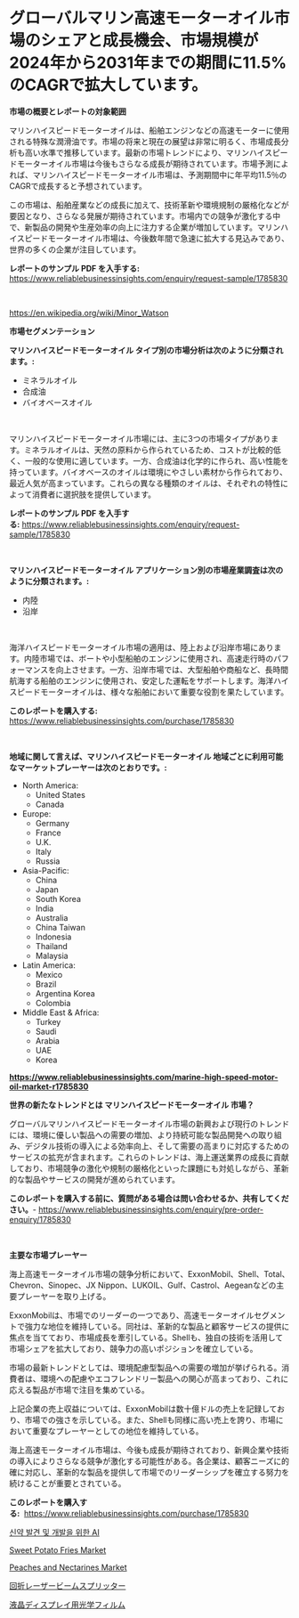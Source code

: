 <p><h1>グローバルマリン高速モーターオイル市場のシェアと成長機会、市場規模が2024年から2031年までの期間に11.5%のCAGRで拡大しています。</h1></p><p><strong>市場の概要とレポートの対象範囲</strong></p>
<p><p>マリンハイスピードモーターオイルは、船舶エンジンなどの高速モーターに使用される特殊な潤滑油です。市場の将来と現在の展望は非常に明るく、市場成長分析も高い水準で推移しています。最新の市場トレンドにより、マリンハイスピードモーターオイル市場は今後もさらなる成長が期待されています。市場予測によれば、マリンハイスピードモーターオイル市場は、予測期間中に年平均11.5％のCAGRで成長すると予想されています。</p><p>この市場は、船舶産業などの成長に加えて、技術革新や環境規制の厳格化などが要因となり、さらなる発展が期待されています。市場内での競争が激化する中で、新製品の開発や生産効率の向上に注力する企業が増加しています。マリンハイスピードモーターオイル市場は、今後数年間で急速に拡大する見込みであり、世界の多くの企業が注目しています。</p></p>
<p><strong>レポートのサンプル PDF を入手する:</strong> <a href="https://www.reliablebusinessinsights.com/enquiry/request-sample/1785830">https://www.reliablebusinessinsights.com/enquiry/request-sample/1785830</a></p>
<p>&nbsp;</p>
<p><a href="https://en.wikipedia.org/wiki/Minor_Watson">https://en.wikipedia.org/wiki/Minor_Watson</a></p>
<p><strong>市場セグメンテーション</strong></p>
<p><strong>マリンハイスピードモーターオイル タイプ別の市場分析は次のように分類されます。:</strong></p>
<p><ul><li>ミネラルオイル</li><li>合成油</li><li>バイオベースオイル</li></ul></p>
<p>&nbsp;</p>
<p><p>マリンハイスピードモーターオイル市場には、主に3つの市場タイプがあります。ミネラルオイルは、天然の原料から作られているため、コストが比較的低く、一般的な使用に適しています。一方、合成油は化学的に作られ、高い性能を持っています。バイオベースのオイルは環境にやさしい素材から作られており、最近人気が高まっています。これらの異なる種類のオイルは、それぞれの特性によって消費者に選択肢を提供しています。</p></p>
<p><strong>レポートのサンプル PDF を入手する:</strong>&nbsp;<a href="https://www.reliablebusinessinsights.com/enquiry/request-sample/1785830">https://www.reliablebusinessinsights.com/enquiry/request-sample/1785830</a></p>
<p>&nbsp;</p>
<p><strong> マリンハイスピードモーターオイル アプリケーション別の市場産業調査は次のように分類されます。:</strong></p>
<p><ul><li>内陸</li><li>沿岸</li></ul></p>
<p>&nbsp;</p>
<p><p>海洋ハイスピードモーターオイル市場の適用は、陸上および沿岸市場にあります。内陸市場では、ボートや小型船舶のエンジンに使用され、高速走行時のパフォーマンスを向上させます。一方、沿岸市場では、大型船舶や商船など、長時間航海する船舶のエンジンに使用され、安定した運転をサポートします。海洋ハイスピードモーターオイルは、様々な船舶において重要な役割を果たしています。</p></p>
<p><strong>このレポートを購入する:</strong>&nbsp; <a href="https://www.reliablebusinessinsights.com/purchase/1785830">https://www.reliablebusinessinsights.com/purchase/1785830</a></p>
<p>&nbsp;</p>
<p><strong>地域に関して言えば、マリンハイスピードモーターオイル 地域ごとに利用可能なマーケットプレーヤーは次のとおりです。:</strong></p>
<p><ul>
    <li>
        North America:
        <ul>
            <li>United States</li>
            <li>Canada</li>
        </ul>
    </li>
    <li>
        Europe:
        <ul>
            <li>Germany</li>
            <li>France</li>
            <li>U.K.</li>
            <li>Italy</li>
            <li>Russia</li>
        </ul>
    </li>
    <li>
        Asia-Pacific:
        <ul>
            <li>China</li>
            <li>Japan</li>
            <li>South Korea</li>
            <li>India</li>
            <li>Australia</li>
            <li>China Taiwan</li>
            <li>Indonesia</li>
            <li>Thailand</li>
            <li>Malaysia</li>
        </ul>
    </li>
    <li>
        Latin America:
        <ul>
            <li>Mexico</li>
            <li>Brazil</li>
            <li>Argentina Korea</li>
            <li>Colombia</li>
        </ul>
    </li>
    <li>
        Middle East & Africa:
        <ul>
            <li>Turkey</li>
            <li>Saudi</li>
            <li>Arabia</li>
            <li>UAE</li>
            <li>Korea</li>
        </ul>
    </li>
    </ul></p>
<p><strong><a href="https://www.reliablebusinessinsights.com/marine-high-speed-motor-oil-market-r1785830">https://www.reliablebusinessinsights.com/marine-high-speed-motor-oil-market-r1785830</a></strong>&nbsp;</p>
<p><strong>世界の新たなトレンドとは マリンハイスピードモーターオイル 市場？</strong></p>
<p><p>グローバルマリンハイスピードモーターオイル市場の新興および現行のトレンドには、環境に優しい製品への需要の増加、より持続可能な製品開発への取り組み、デジタル技術の導入による効率向上、そして需要の高まりに対応するためのサービスの拡充が含まれます。これらのトレンドは、海上運送業界の成長に貢献しており、市場競争の激化や規制の厳格化といった課題にも対処しながら、革新的な製品やサービスの開発が進められています。</p></p>
<p><strong>このレポートを購入する前に、質問がある場合は問い合わせるか、共有してください。</strong>- <a href="https://www.reliablebusinessinsights.com/enquiry/pre-order-enquiry/1785830">https://www.reliablebusinessinsights.com/enquiry/pre-order-enquiry/1785830</a></p>
<p>&nbsp;</p>
<p><strong>主要な市場プレーヤー</strong></p>
<p><p>海上高速モーターオイル市場の競争分析において、ExxonMobil、Shell、Total、Chevron、Sinopec、JX Nippon、LUKOIL、Gulf、Castrol、Aegeanなどの主要プレーヤーを取り上げる。</p><p>ExxonMobilは、市場でのリーダーの一つであり、高速モーターオイルセグメントで強力な地位を維持している。同社は、革新的な製品と顧客サービスの提供に焦点を当てており、市場成長を牽引している。Shellも、独自の技術を活用して市場シェアを拡大しており、競争力の高いポジションを確立している。</p><p>市場の最新トレンドとしては、環境配慮型製品への需要の増加が挙げられる。消費者は、環境への配慮やエコフレンドリー製品への関心が高まっており、これに応える製品が市場で注目を集めている。</p><p>上記企業の売上収益については、ExxonMobilは数十億ドルの売上を記録しており、市場での強さを示している。また、Shellも同様に高い売上を誇り、市場において重要なプレーヤーとしての地位を維持している。</p><p>海上高速モーターオイル市場は、今後も成長が期待されており、新興企業や技術の導入によりさらなる競争が激化する可能性がある。各企業は、顧客ニーズに的確に対応し、革新的な製品を提供して市場でのリーダーシップを確立する努力を続けることが重要とされている。</p></p>
<p><strong>このレポートを購入する:</strong>&nbsp;&nbsp;<a href="https://www.reliablebusinessinsights.com/purchase/1785830">https://www.reliablebusinessinsights.com/purchase/1785830</a></p>
<p><p><a href="https://github.com/hzumrdvas204296/Market-Research-Report-List-2/blob/main/3287614163533.md">신약 발견 및 개발을 위한 AI</a></p><p><a href="https://github.com/provorikovar/Market-Research-Report-List-5/blob/main/sweet-potato-fries-market.md">Sweet Potato Fries Market</a></p><p><a href="https://github.com/CliffMedina6/Market-Research-Report-List-5/blob/main/peaches-and-nectarines-market.md">Peaches and Nectarines Market</a></p><p><a href="https://github.com/roulaayoub-saad/Market-Research-Report-List-1/blob/main/2946503153084.md">回折レーザービームスプリッター</a></p><p><a href="https://github.com/zjkmgcs938405/Market-Research-Report-List-2/blob/main/9445942153083.md">液晶ディスプレイ用光学フィルム</a></p></p>